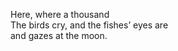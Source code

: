 Here, where a thousand    
The birds cry, and the fishes’ eyes are     
and gazes at the moon.    

